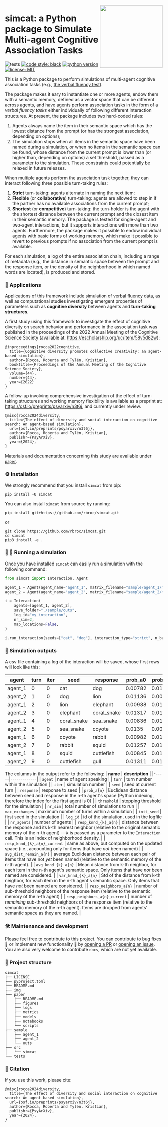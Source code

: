 <a href="https://github.com/rbroc/cosearch"><img src="https://github.com/rbroc/cosearch/raw/master/img/simcat-logo-title.png" width="200" align="right" /></a>

# simcat: a Python package to Simulate Multi-agent Cognitive Association Tasks
![tests](https://github.com/rbroc/simcat/actions/workflows/run-tests.yml/badge.svg?event=push)
[![code style: black](https://img.shields.io/badge/Code%20Style-Black-black)](https://black.readthedocs.io/en/stable/the_black_code_style/current_style.html)
[![python version](https://img.shields.io/badge/Python-%3E=3.8-blue)](https://github.com/rbroc/simcat)
[![license: MIT](https://img.shields.io/badge/License-MIT-yellow.svg)](https://opensource.org/licenses/MIT)

This is a Python package to perform simulations of multi-agent cognitive association tasks (e.g., [the verbal fluency test](https://en.wikipedia.org/wiki/Verbal_fluency_test)).

The package makes it eary to instantiate one or more agents, endow them with a semantic memory, defined as a vector space that can be different across agents, and have agents perform association tasks in the form of a *verbal fluency tasks* either individually of following different interaction structures.
At present, the package includes two hard-coded rules:
1. Agents always name the item in their semantic space which has the lowest distance from the prompt (or has the strongest association, depending on options);
2. The simulation stops when all items in the semantic space have been named during a simulation, or when no items in the semantic space can be found, whose distance from the current prompt is lower than (or higher than, depending on options) a set threshold, passed as a parameter to the simulation.
These constraints could potentially be relaxed in future releases.

When multiple agents perform the association task together, they can interact following three possible turn-taking rules:
1. **Strict** turn-taking: agents alternate in naming the next item;
2. **Flexible** (or **collaborative**) turn-taking: agents are allowed to step in if the partner has no available associations from the current prompt;
3. **Shortest** (or **competitive**) turn-taking: the turn-holder is the agent with the shortest distance between the current prompt and the closest item in their semantic memory.
The package is tested for single-agent and two-agent interactions, but it supports interactions with more than two agents.
Furthermore, the package makes it possible to endow individual agents with basic forms of working memory, which make it possible to revert to previous prompts if no association from the current prompt is available.

For each simulation, a log of the entire association chain, including a range of metadata (e.g., the distance in semantic space between the prompt and the response item, or the density of the neighborhood in which named words are located), is produced and stored.

### :cherry_blossom:  Applications
Applications of this framework include simulation of verbal fluency data, as well as computational studies investigating emergent properties of parameters such as **cognitive diversity** between agents and **turn-taking structures**.

A first study using this framework to investigate the effect of cognitive diversity on search behavior and performance in the association task was published in the proceedings of the 2022 Annual Meeting of the Cognitive Science Society (available at: https://escholarship.org/uc/item/58v5d82w):
```
@inproceedings{rocca2022cognitive,
  title={Cognitive diversity promotes collective creativity: an agent-based simulation},
  author={Rocca, Roberta and Tylén, Kristian},
  booktitle={Proceedings of the Annual Meeting of the Cognitive Science Society},
  volume={44},
  number={44},
  year={2022}
}
```

A follow-up involving comprehensive investigation of the effect of turn-taking structures and working memory flexibility is available as a preprint at: https://osf.io/preprints/psyarxiv/n3t6j, and currently under review.
```
@misc{rocca2024diversity,
  title={The effect of diversity and social interaction on cognitive search: An agent-based simulation},
  url={osf.io/preprints/psyarxiv/n3t6j},
  author={Rocca, Roberta and Tylén, Kristian},
  publishr={PsyArXiv},
  year={2024},
}
```
Materials and documentation concerning this study are available under [`paper`](https://github.com/rbroc/simcat/tree/master/paper). 

### :gear:  Installation
We strongly recommend that you install `simcat` from pip:

`pip install -U simcat`

You can also install `simcat` from source by running:

`pip install git+https://github.com/rbroc/simcat.git`

or

```
git clone https://github.com/rbroc/simcat.git
cd simcat
pip3 install -e .
```

### :robot: :speech_balloon:  Running a simulation
Once you have installed `simcat` can easily run a simulation with the following command:

```python
from simcat import Interaction, Agent

agent_1 = Agent(agent_name="agent_1", matrix_filename="sample/agent_1/matrix.tsv")
agent_2 = Agent(agent_name="agent_2", matrix_filename="sample/agent_2/matrix.tsv")

i = Interaction(
    agents=[agent_1, agent_2],
    save_folder="./sample/outs",
    log_id="my_interaction",
    nr_sim=2,
    map_locations=False,
)

i.run_interaction(seeds=["cat", "dog"], interaction_type="strict", n_back=0)
```

<div class="table-wrapper" markdown="block">

### :floppy_disk:  Simulation outputs
A csv file containing a log of the interaction will be saved, whose first rows will look like this:
&nbsp;

| agent   | turn | iter | seed        | response    | prob_a0 | prob_a1 | threshold | nr_sim | max_exchanges | init_seed | log_id        | nr_agents | resp_knnd_5_a0 | resp_knnd_5_a0_current | avg_dist_remain_a0 | avg_knnd_5_a0 | var_knnd_5_a0 | resp_neighbors_a0 | resp_neighbors_a0_current | resp_knnd_5_a1 | resp_knnd_5_a1_current | avg_dist_remain_a1 | avg_knnd_5_a1 | var_knnd_5_a1 | resp_neighbors_a1 | resp_neighbors_a1_current |
|---------|------|------|-------------|-------------|---------|---------|-----------|--------|---------------|-----------|---------------|-----------|----------------|------------------------|--------------------|---------------|---------------|-------------------|---------------------------|----------------|------------------------|--------------------|---------------|---------------|-------------------|---------------------------|
| agent_1 | 0    | 0    | cat         | dog         | 0.00782 | 0.0113  | 0.01179   | 2      | 240           | cat       | test_2_agents | 2         | 0.00982        | 0.0099                 | 0.01274            | 0.011         | 0.00071       | 83                | 82                        | 0.01053        | 0.01053                | 0.01273            | 0.01099       | 0.00072       | 70                | 69                        |
| agent_2 | 1    | 0    | dog         | lion        | 0.01136 | 0.00891 | 0.01179   | 2      | 240           | cat       | test_2_agents | 2         | 0.01066        | 0.01066                | 0.01274            | 0.011         | 0.00071       | 50                | 48                        | 0.00989        | 0.01023                | 0.01274            | 0.011         | 0.00072       | 98                | 96                        |
| agent_1 | 2    | 0    | lion        | elephant    | 0.00938 | 0.01264 | 0.01179   | 2      | 240           | cat       | test_2_agents | 2         | 0.00987        | 0.01007                | 0.01274            | 0.01101       | 0.00071       | 81                | 78                        | 0.01148        | 0.01148                | 0.01274            | 0.011         | 0.00072       | 10                | 10                        |
| agent_2 | 3    | 0    | elephant    | coral_snake | 0.01317 | 0.01026 | 0.01179   | 2      | 240           | cat       | test_2_agents | 2         | 0.01019        | 0.01019                | 0.01274            | 0.01101       | 0.00071       | 46                | 46                        | 0.01054        | 0.01076                | 0.01274            | 0.011         | 0.00072       | 44                | 42                        |
| agent_1 | 4    | 0    | coral_snake | sea_snake   | 0.00836 | 0.01368 | 0.01179   | 2      | 240           | cat       | test_2_agents | 2         | 0.01045        | 0.01053                | 0.01274            | 0.01102       | 0.00071       | 66                | 65                        | 0.01056        | 0.01056                | 0.01274            | 0.011         | 0.00072       | 27                | 26                        |
| agent_2 | 5    | 0    | sea_snake   | coyote      | 0.0135  | 0.00919 | 0.01179   | 2      | 240           | cat       | test_2_agents | 2         | 0.01071        | 0.01071                | 0.01274            | 0.01102       | 0.00071       | 69                | 67                        | 0.01027        | 0.01036                | 0.01274            | 0.01101       | 0.00072       | 40                | 38                        |
| agent_1 | 6    | 0    | coyote      | rabbit      | 0.00982 | 0.01201 | 0.01179   | 2      | 240           | cat       | test_2_agents | 2         | 0.00987        | 0.01008                | 0.01275            | 0.01103       | 0.00071       | 91                | 86                        | 0.01175        | 0.01175                | 0.01274            | 0.01101       | 0.00072       | 7                 | 7                         |
| agent_2 | 7    | 0    | rabbit      | squid       | 0.01257 | 0.01078 | 0.01179   | 2      | 240           | cat       | test_2_agents | 2         | 0.00955        | 0.00955                | 0.01275            | 0.01103       | 0.0007        | 54                | 53                        | 0.01083        | 0.01088                | 0.01274            | 0.01101       | 0.00073       | 54                | 50                        |
| agent_1 | 8    | 0    | squid       | cuttlefish  | 0.00845 | 0.01253 | 0.01179   | 2      | 240           | cat       | test_2_agents | 2         | 0.01011        | 0.01028                | 0.01275            | 0.01104       | 0.0007        | 53                | 50                        | 0.0108         | 0.0108                 | 0.01274            | 0.01101       | 0.00073       | 54                | 52                        |
| agent_2 | 9    | 0    | cuttlefish  | gull        | 0.01311 | 0.01027 | 0.01179   | 2      | 240           | cat       | test_2_agents | 2         | 0.01164        | 0.01166                | 0.01275            | 0.01104       | 0.0007        | 10                | 9                         | 0.00982        | 0.00982                | 0.01274            | 0.01102       | 0.00072       | 83                | 78                        |

</div>

The columns in the output refer to the following:
| **name** | **description** |
|------|-------------|
| `agent` | name of agent speaking |
| `turn` | turn number within the simulation |
| `iter` | simulation number |
| `seed` | seed at current turn |
| `response` | response to seed |
| `prob_a{n}` | Euclidean distance between seed and response in the n-th agent's space (Python indexing, therefore the index for the first agent is 0) |
| `threshold` | stopping threshold for the simulation |
| `nr_sim` | total number of simulations to run |
| `max_exchanges` | maximum number of turns within a simulation |
| `init_seed` | first seed in the simulation |
| `log_id` | id of the simulation, used in the logfile |
| `nr_agents` | number of agents |
| `resp_knnd_{k}_a{n}` | distance between the response and its k-th nearest neighbor (relative to the original semantic memory of the n-th agent) -- _k_ is passed as a parameter to the `Interaction` call. This is an index of neighborhood density. |
| `resp_knnd_{k}_a{n}_current` | same as above, but computed on the updated space (i.e., accounting only for items that have _not_ been named) |
| `avg_dist_remain_a{n}` | average Euclidean distance between each pair of items that have not _yet_ been named (relative to the semantic memory of the n-th agent). |
| `avg_knnd_{k}_a{n}` | Mean distance from k-th neighbor, for each item in the n-th agent's semantic space. Only items that have _not_ been named are considered. |
| `var_knnd_{k}_a{n}` | Std of the distance from k-th neighbor, for each item in the n-th agent's semantic space. Only items that have _not_ been named are considered. |
| `resp_neighbors_a{n}` | number of sub-threshold neighbors of the response item (relative to the semantic memory of the n-th agent) |
| `resp_neighbors_a{n}_current` | number of _remaining_ sub-threshold neighbors of the response item (relative to the semantic memory of the n-th agent). Items are dropped from agents' semantic space as they are named. |

### :hammer_and_wrench:  Maintenance and development
Please feel free to contribute to this project. You can contribute to bug fixes :bug: or implement new functionality :seedling: by [opening a PR](https://github.com/rbroc/simcat/pulls) or [opening an issue](https://github.com/rbroc/simcat/issues).
You are also very welcome to contribute `docs`, which are not yet available.

### :file_folder:  Project structure
```
simcat
├── LICENSE
├── pyproject.toml
├── README.md
├── img
├── paper      
│   ├── README.md            
│   ├── figures
│   ├── logs
│   ├── metrics
│   ├── models 
│   ├── notebooks 
│   └── scripts
├── sample                  
│   ├── agent_1
│   ├── agent_2
│   └── outs
├── src
│   └── simcat
└── tests
```

### :book:  Citation

If you use this work, please cite:
```
@misc{rocca2024diversity,
  title={The effect of diversity and social interaction on cognitive search: An agent-based simulation},
  url={osf.io/preprints/psyarxiv/n3t6j},
  author={Rocca, Roberta and Tylén, Kristian},
  publishr={PsyArXiv},
  year={2024},
}
```
